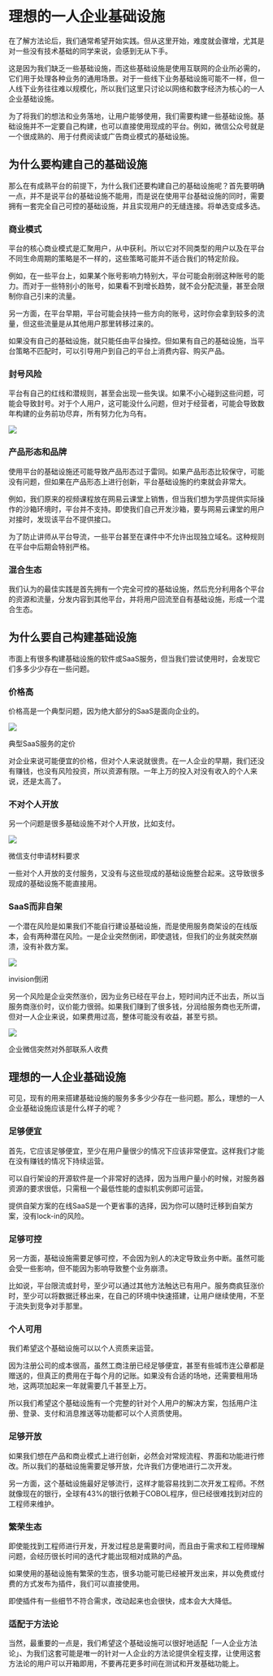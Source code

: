 # 理想的一人企业基础设施

在了解方法论后，我们通常希望开始实践。但从这里开始，难度就会骤增，尤其是对一些没有技术基础的同学来说，会感到无从下手。

这是因为我们缺乏一些基础设施，而这些基础设施是使用互联网的企业所必需的，它们用于处理各种业务的通用场景。对于一些线下业务基础设施可能不一样，但一人线下业务往往难以规模化，所以我们这里只讨论以网络和数字经济为核心的一人企业基础设施。

为了将我们的想法和业务落地，让用户能够使用，我们需要构建一些基础设施。基础设施并不一定要自己构建，也可以直接使用现成的平台。例如，微信公众号就是一个很成熟的、用于付费阅读或广告商业模式的基础设施。

为什么要构建自己的基础设施
-------------

那么在有成熟平台的前提下，为什么我们还要构建自己的基础设施呢？首先要明确一点，并不是说平台的基础设施不能用，而是说在使用平台基础设施的同时，需要拥有一套完全自己可控的基础设施，并且实现用户的无缝连接。将单选变成多选。

### 商业模式

平台的核心商业模式是汇聚用户，从中获利。所以它对不同类型的用户以及在平台不同生命周期的策略是不一样的，这些策略可能并不适合我们的特定阶段。

例如，在一些平台上，如果某个账号影响力特别大，平台可能会削弱这种账号的能力。而对于一些特别小的账号，如果看不到增长趋势，就不会分配流量，甚至会限制你自己引来的流量。

另一方面，在平台早期，平台可能会扶持一些方向的账号，这时你会拿到较多的流量，但这些流量是从其他用户那里转移过来的。

如果没有自己的基础设施，就只能任由平台操控。但如果有自己的基础设施，当平台策略不匹配时，可以引导用户到自己的平台上消费内容、购买产品。

### 封号风险

平台有自己的红线和潜规则，甚至会出现一些失误。如果不小心碰到这些问题，可能会导致封号。对于个人用户，这可能没什么问题，但对于经营者，可能会导致数年构建的业务前功尽弃，所有努力化为乌有。

![](./images/image-10.png)

### 产品形态和品牌

使用平台的基础设施还可能导致产品形态过于雷同。如果产品形态比较保守，可能没有问题，但如果在产品形态上进行创新，平台基础设施的约束就会非常大。

例如，我们原来的视频课程放在网易云课堂上销售，但当我们想为学员提供实际操作的沙箱环境时，平台并不支持。即使我们自己开发沙箱，要与网易云课堂的用户对接时，发现该平台不提供接口。

为了防止讲师从平台导流，一些平台甚至在课件中不允许出现独立域名。这种规则在平台中后期会特别严格。

### 混合生态

我们认为的最佳实践是首先拥有一个完全可控的基础设施，然后充分利用各个平台的资源和流量，分发内容到其他平台，并将用户回流至自有基础设施，形成一个混合生态。

为什么要自己构建基础设施
------------

市面上有很多构建基础设施的软件或SaaS服务，但当我们尝试使用时，会发现它们多多少少存在一些问题。

### 价格高

价格高是一个典型问题，因为绝大部分的SaaS是面向企业的。

![](./images/image-13-1024x759.png)

典型SaaS服务的定价

对企业来说可能便宜的价格，但对个人来说就很贵。在一人企业的早期，我们还没有赚钱，也没有风险投资，所以资源有限。一年上万的投入对没有收入的个人来说，还是太高了。

### 不对个人开放

另一个问题是很多基础设施不对个人开放，比如支付。

![](./images/image-12-1024x534.png)

微信支付申请材料要求

一些对个人开放的支付服务，又没有与这些现成的基础设施整合起来。这导致很多现成的基础设施不能直接用。

### SaaS而非自架

一个潜在风险是如果我们不能自行建设基础设施，而是使用服务商架设的在线版本，会有两种潜在风险。一是企业突然倒闭，即使退钱，但我们的业务就突然崩溃，没有补救方案。

![](./images/image-14.png)

invision倒闭

另一个风险是企业突然涨价，因为业务已经在平台上，短时间内迁不出去，所以当服务商涨价时，议价能力很弱。如果我们赚到了很多钱，分润给服务商也无所谓，但对一人企业来说，如果费用过高，整体可能没有收益，甚至亏损。

![](./images/image-15.png)

企业微信突然对外部联系人收费

理想的一人企业基础设施
-----------

可见，现有的用来搭建基础设施的服务多多少少存在一些问题。那么，理想的一人企业基础设施应该是什么样子的呢？

### 足够便宜

首先，它应该足够便宜，至少在用户量很少的情况下应该非常便宜。这样我们才能在没有赚钱的情况下持续运营。

可以自行架设的开源软件是一个非常好的选择，因为当用户量小的时候，对服务器资源的要求很低，只需租一个最低性能的虚拟机实例即可运营。

提供自架方案的在线SaaS是一个更省事的选择，因为你可以随时迁移到自架方案，没有lock-in的风险。

### 足够可控

另一方面，基础设施需要足够可控，不会因为别人的决定导致业务中断。虽然可能会受一些影响，但不能因为影响导致整个业务崩溃。

比如说，平台限流或封号，至少可以通过其他方法触达已有用户。服务商疯狂涨价时，至少可以将数据迁移出来，在自己的环境中快速搭建，让用户继续使用，不至于流失到竞争对手那里。

### 个人可用

我们希望这个基础设施可以以个人资质来运营。

因为注册公司的成本很高，虽然工商注册已经足够便宜，甚至有些城市连公章都是赠送的，但真正的费用在于每个月的记账。如果没有合适的场地，还需要租用场地，这两项加起来一年就需要几千甚至上万。

所以我们希望这个基础设施有一个完整的针对个人用户的解决方案，包括用户注册、登录、支付和消息推送等功能都可以个人资质使用。

### 足够开放

如果我们想在产品和商业模式上进行创新，必然会对常规流程、界面和功能进行修改。所以我们的基础设施需要足够开放，允许我们方便地进行二次开发。

另一方面，这个基础设施最好足够流行，这样才能容易找到二次开发工程师。不然就像现在的银行，全球有43%的银行依赖于COBOL程序，但已经很难找到对应的工程师来维护。

### 繁荣生态

即使能找到工程师进行开发，开发过程总是需要时间，而且由于需求和工程师理解问题，会经历很长时间的迭代才能出现相对成熟的产品。

如果使用的基础设施有繁荣的生态，很多功能可能已经被开发出来，并以免费或付费的方式发布为插件，我们可以直接使用。

即使插件有一些细节不符合需求，改动起来也会很快，成本会大大降低。

### 适配于方法论

当然，最重要的一点是，我们希望这个基础设施可以很好地适配「一人企业方法论」、为我们这套可能是唯一的针对一人企业的方法论提供全程支撑，让使用这套方法论的用户可以开箱即用，不要再花更多时间在测试和开发基础功能上。
